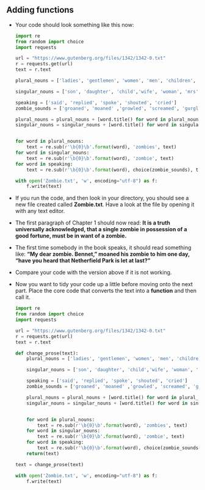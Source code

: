 ## Adding functions
- Your code should look something like this now:

    ```python
    import re
    from random import choice
    import requests

    url = "https://www.gutenberg.org/files/1342/1342-0.txt"
    r = requests.get(url)
    text = r.text

    plural_nouns = ['ladies', 'gentlemen', 'women', 'men', 'children', 'boys', 'girls']

    singular_nouns = ['son', 'daughter', 'child','wife', 'woman', 'mrs', 'miss','husband', 'man', 'mr', 'sir', 'lady']

    speaking = ['said', 'replied', 'spoke', 'shouted', 'cried']
    zombie_sounds = ['groaned', 'moaned' ,'growled', 'screamed', 'gurgled']

    plural_nouns = plural_nouns + [word.title() for word in plural_nouns]
    singular_nouns = singular_nouns + [word.title() for word in singular_nouns]


    for word in plural_nouns:
        text = re.sub(r'\b{0}\b'.format(word), 'zombies', text)
    for word in singular_nouns:
        text = re.sub(r'\b{0}\b'.format(word), 'zombie', text)
    for word in speaking:
        text = re.sub(r'\b{0}\b'.format(word), choice(zombie_sounds), text)

    with open('Zombie.txt', 'w', encoding="utf-8") as f:
        f.write(text)
    ```

- If you run the code, and then look in your directory, you should see a new file created called **Zombie.txt**. Have a look at the file by opening it with any text editor.

- The first paragraph of Chapter 1 should now read: **It is a truth universally acknowledged, that a single zombie in possession of a good fortune, must be in want of a zombie.**

- The first time somebody in the book speaks, it should read something like: **“My dear zombie. Bennet,” moaned his zombie to him one day, “have you heard that Netherfield Park is let at last?”**

- Compare your code with the version above if it is not working.

- Now you want to tidy your code up a little before moving onto the next part. Place the core code that converts the text into a **function** and then call it.

    ```python
    import re
    from random import choice
    import requests

    url = "https://www.gutenberg.org/files/1342/1342-0.txt"
    r = requests.get(url)
    text = r.text

    def change_prose(text):
        plural_nouns = ['ladies', 'gentlemen', 'women', 'men', 'children', 'boys', 'girls']

        singular_nouns = ['son', 'daughter', 'child','wife', 'woman', 'mrs', 'miss','husband', 'man', 'mr', 'sir', 'lady']

        speaking = ['said', 'replied', 'spoke', 'shouted', 'cried']
        zombie_sounds = ['groaned', 'moaned' ,'growled', 'screamed', 'gurgled']

        plural_nouns = plural_nouns + [word.title() for word in plural_nouns]
        singular_nouns = singular_nouns + [word.title() for word in singular_nouns]


        for word in plural_nouns:
            text = re.sub(r'\b{0}\b'.format(word), 'zombies', text)
        for word in singular_nouns:
            text = re.sub(r'\b{0}\b'.format(word), 'zombie', text)
        for word in speaking:
            text = re.sub(r'\b{0}\b'.format(word), choice(zombie_sounds), text)
        return(text)

    text = change_prose(text)

    with open('Zombie.txt', 'w', encoding="utf-8") as f:
        f.write(text)
    ```
